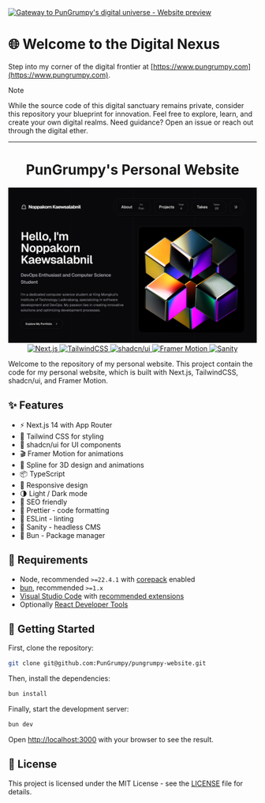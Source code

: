 <a href="https://www.pungrumpy.com" aria-label="PunGrumpy's Digital Realm" target="_blank" rel="noopener noreferrer">
 <picture>
    <source
        srcset="https://www.pungrumpy.com/screenshot/preview.png"
        media="(prefers-color-scheme: dark)"
    />
    <source
        srcset="https://www.pungrumpy.com/screenshot/preview.png"
        media="(prefers-color-scheme: light), (prefers-color-scheme: no-preference)"
    />
    <img
        alt="Gateway to PunGrumpy's digital universe - Website preview"
        src="https://www.pungrumpy.com/screenshot/preview.png"
    />
 </picture>
</a>

# 🌐 Welcome to the Digital Nexus

Step into my corner of the digital frontier at [https://www.pungrumpy.com](https://www.pungrumpy.com).

> [!NOTE]
> While the source code of this digital sanctuary remains private, consider this repository your blueprint for innovation. Feel free to explore, learn, and create your own digital realms. Need guidance? Open an issue or reach out through the digital ether.

---

<div align="center">
    <h1>PunGrumpy's Personal Website</h1>
    <picture>
        <source
            srcset="/public/preview.png"
            media="(prefers-color-scheme: dark)"
        />
        <source
            srcset="/public/preview-light.png"
            media="(prefers-color-scheme: light), (prefers-color-scheme: no-preference)"
        />
        <img src="/public/preview.png" />
    </picture>
    <a aria-label="Framework" href="https://nextjs.org">
        <img alt="Next.js" src="https://img.shields.io/badge/Next.js-000000.svg?style=for-the-badge&logo=Next.js&labelColor=000" />
    </a>
    <a aria-label="CSS Framework" href="https://tailwindcss.com">
        <img alt="TailwindCSS" src="https://img.shields.io/badge/Tailwind_CSS-black?style=for-the-badge&logo=tailwind-css&logoColor=38B2AC" />
    </a>
    <a aria-label="UI Framework" href="https://ui.shadcn.com">
        <img alt="shadcn/ui" src="https://img.shields.io/badge/shadcn%2Fui-black?style=for-the-badge&logo=shadcnui&logoColor=white" />
    </a>
    <a aria-label="Framer Motion" href="https://www.framer.com/motion">
        <img alt="Framer Motion" src="https://img.shields.io/badge/Framer_Motion-black?style=for-the-badge&logo=framer&logoColor=blue" />
    </a>
    <a aria-label="Sanity" href="https://www.sanity.io">
        <img alt="Sanity" src="https://img.shields.io/badge/Sanity-black?style=for-the-badge&logo=sanity&logoColor=F03E2F" />
    </a>

</div>

Welcome to the repository of my personal website. This project contain the code for my personal website, which is built with Next.js, TailwindCSS, shadcn/ui, and Framer Motion.

## ✨ Features

- ⚡️ Next.js 14 with App Router
- 🎨 Tailwind CSS for styling
- 🎉 shadcn/ui for UI components
- 🎬 Framer Motion for animations
- 🍦 Spline for 3D design and animations
- 📦 TypeScript
- 📱 Responsive design
- 🌗 Light / Dark mode
- 💼 SEO friendly
- 💄 Prettier - code formatting
- 🚨 ESLint - linting
- 📝 Sanity - headless CMS
- 🍞 Bun - Package manager

## 🔨 Requirements

- Node, recommended `>=22.4.1` with [corepack](https://nodejs.org/api/corepack.html) enabled
- [bun](https://bun.sh/), recommended `>=1.x`
- [Visual Studio Code](https://code.visualstudio.com/) with [recommended extensions](.vscode/extensions.json)
- Optionally [React Developer Tools](https://chrome.google.com/webstore/detail/react-developer-tools/fmkadmapgofadopljbjfkapdkoienihi?hl=en)

## 🚀 Getting Started

First, clone the repository:

```bash
git clone git@github.com:PunGrumpy/pungrumpy-website.git
```

Then, install the dependencies:

```bash
bun install
```

Finally, start the development server:

```bash
bun dev
```

Open [http://localhost:3000](http://localhost:3000) with your browser to see the result.

## 📝 License

This project is licensed under the MIT License - see the [LICENSE](LICENSE) file for details.
